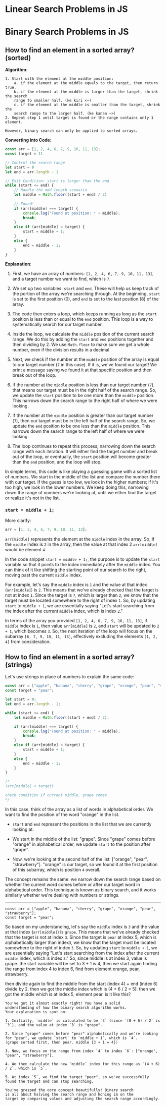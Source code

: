 # Linear Search Problems in JS

# Binary Search Problems in JS

## How to find an element in a sorted array? (sorted)

**Algorithm:**

```plaintext
1. Start with the element at the middle position:
    a. if the element at the middle equals to the target, then return true.
    b. if the element at the middle is larger than the target, shrink the search
    range to smaller half. (ke kiri <—)
    c. if the element at the middle is smaller than the target, shrink the
    search range to the larger half. (ke kanan —>)
2. Repeat step 1 until target is found or the range contains only 1 element.

However, binary search can only be applied to sorted arrays.
```

**Converting into Code:**

```javascript
const arr = [1, 2, 4, 6, 7, 9, 10, 11, 13];
const target = 11

// Control the search range
let start = 0
let end = arr.length - 1

// Exit Condition: start is larger than the end
while (start <= end) {
    // Handle the odd length scenario
    let middle = Math.floor((start + end) / 2) 
    
    // Found!
    if (arr[middle] === target) {
        console.log("Found at position: " + middle);
        break;
    }
    else if (arr[middle] < target) {
        start = middle + 1;
    }
    else {
        end = middle - 1;
    }
}
```

**Explanation:**

1. First, we have an array of numbers: `[1, 2, 4, 6, 7, 9, 10, 11, 13]`, and a target number we want to find, which is `7`.

2. We set up two variables: `start` and `end`. These will help us keep track of the portion of the array we're searching through. At the beginning, `start` is set to the first position (0), and `end` is set to the last position (8) of the array.

3. The code then enters a loop, which keeps running as long as the `start` position is less than or equal to the `end` position. This loop is a way to systematically search for our target number.

4. Inside the loop, we calculate the `middle` position of the current search range. We do this by adding the `start` and `end` positions together and then dividing by 2. We use `Math.floor` to make sure we get a whole number, even if the division results in a decimal.

5. Next, we check if the number at the `middle` position of the array is equal to our target number (`7` in this case). If it is, we've found our target! We print a message saying we found it at that specific position and then break out of the loop.

6. If the number at the `middle` position is less than our target number (`7`), that means our target must be in the right half of the search range. So, we update the `start` position to be one more than the `middle` position. This narrows down the search range to the right half of where we were looking.

7. If the number at the `middle` position is greater than our target number (`7`), then our target must be in the left half of the search range. So, we update the `end` position to be one less than the `middle` position. This narrows down the search range to the left half of where we were looking.

8. The loop continues to repeat this process, narrowing down the search range with each iteration. It will either find the target number and break out of the loop, or eventually, the `start` position will become greater than the `end` position, and the loop will stop.

In simple terms, this code is like playing a guessing game with a sorted list of
numbers. We start in the middle of the list and compare the number there with
our target. If the guess is too low, we look in the higher numbers; if it's too
high, we look in the lower numbers. We keep doing this, narrowing down the range
of numbers we're looking at, until we either find the target or realize it's not
in the list.

### `start = middle + 1;`

More clarify:

```javascript
arr = [1, 2, 4, 6, 7, 9, 10, 11, 13];
```

`arr[middle]` represents the element at the `middle` index in the array. So, if
the `middle` index is `2` in the array, then the value at that index 2 `arr[middle]` would be
element `4`.

In the code snippet `start = middle + 1;`, the purpose is to update the `start` variable so that it points to the index immediately after the `middle` index. You can think of it like shifting the starting point of our search to the right, moving past the current `middle` index.

For example, let's say the `middle` index is `1` and the value at that index (`arr[middle]`) is `2`. This means that we've already checked that the target is not at index `1`. Since the target is `7`, which is larger than `2`, we know that the target must be located somewhere to the right of index `1`. So, by updating `start` to `middle + 1`, we are essentially saying "Let's start searching from the index after the current `middle` index, which is index `2`."

In terms of the array you provided `[1, 2, 4, 6, 7, 9, 10, 11, 13]`, if `middle`
index is `1`, then value `arr[middle]` is `2`, and `start` will be updated to `2 + 1`, which
becomes `3`. So, the next iteration of the loop will focus on the subarray `[6,
7, 9, 10, 11, 13]`, effectively excluding the elements `[1, 2, 4]` from
consideration.

## How to find an element in a sorted array? (strings)

Let's use strings in place of numbers to explain the same code:

```javascript
const arr = ["apple", "banana", "cherry", "grape", "orange", "pear", "strawberry"];
const target = "pear";

let start = 0;
let end = arr.length - 1;

while (start <= end) {
    let middle = Math.floor((start + end) / 2);

    if (arr[middle] === target) {
        console.log("Found at position: " + middle);
        break;
    }
    else if (arr[middle] < target) {
        start = middle + 1;
    }
    else {
        end = middle - 1;
    }
}

/*
(arr[middle] < target)

check condition if current middle, grape comes
*/
```

In this case, think of the array as a list of words in alphabetical order. We want to find the position of the word "orange" in the list.

- `start` and `end` represent the positions in the list that we are currently looking at.

- We start in the middle of the list: "grape". Since "grape" comes before "orange" in alphabetical order, we update `start` to the position after "grape".

- Now, we're looking at the second half of the list: ["orange", "pear", "strawberry"]. "orange" is our target, so we found it at the first position of this subarray, which is position `4` overall.

The concept remains the same: we narrow down the search range based on whether the current word comes before or after our target word in alphabetical order. This technique is known as binary search, and it works similarly whether we're dealing with numbers or strings.

---

```
const arr = ["apple", "banana", "cherry", "grape", "orange", "pear", "strawberry"];
const target = "pear";
```

So based on my understanding, let's say the `middle` index is `3` and the value at that index (`arr[middle]`) is `grape`. This means that we've already checked that the target is not at index `3`. Since the target is `pear` at index 5, which is alphabetically larger than index`3`, we know that the target must be located somewhere to the right of index `3`. So, by updating `start` to `middle + 1`, we are essentially saying "Let's start searching from the index after the current `middle` index, which is index `3`." So, since middle is at index 3, value is grape. the start variable will be set to 3 + 1 is 4, then we start again finding the range from index 4 to index 6, find from element orange, pear, strawberry.

then divide again to find the middle from the start (index 4) + end (index 6) divide by 2. then we got the middle index which is (4 + 6 / 2 = 5). then we got the middle which is at index 5, element pear. is it like this?

```plaintext
You've got it almost exactly right! You have a solid 
understanding of how the binary search algorithm works. 
Your explanation is spot on:

1. Initially, `middle` is calculated to be `3` (since `(0 + 6) / 2` is `3`), and the value at index `3` is "grape".

2. Since "grape" comes before "pear" alphabetically and we're looking for "pear", we update `start` to `middle + 1`, which is `4`.
(grape sorted first, then pear. middle {3 + 1 = 4})

3. Now, we focus on the range from index `4` to index `6`: ["orange", "pear", "strawberry"].

4. We then calculate the new `middle` index for this range as `(4 + 6) / 2`, which is `5`.

5. At index `5`, we find the target "pear", so we've successfully found the target and can stop searching.

You've grasped the core concept beautifully! Binary search
is all about halving the search range and honing in on the
target by comparing values and adjusting the search range accordingly.
```